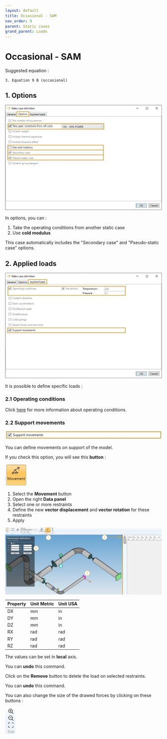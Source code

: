 ```yaml
---
layout: default
title: Occasional - SAM
nav_order: 9
parent: Static cases
grand_parent: Loads
---
```


# Occasional - SAM

Suggested equation :

    3. Equation 9 B (occasional)

## 1. Options

![Image](../../Images/Static39.jpg)

In options, you can :

1. Take the operating conditions from another static case
2. Use **cold modulus**

This case automatically includes the "Secondary case" and "Pseudo-static case" options.

## 2. Applied loads

![Image](../../Images/Static40.jpg)

It is possible to define specific loads :

### 2.1 Operating conditions

Click [here](https://documentation.metapiping.com/Loads/StaticCases/Snow.html#21-operating-conditions) for more information about operating conditions.

### 2.2 Support movements

![Image](../../Images/Static42.jpg)

You can define movements on support of the model.

If you check this option, you will see this **button** :

![Image](../../Images/Static41.jpg)

1. Select the **Movement** button
2. Open the right **Data panel**
3. Select one or more restraints
4. Define the new **vector displacement** and **vector rotation** for these restraints
5. Apply

![Image](../../Images/Static43.jpg)

| Property | Unit Metric | Unit USA |
| -------- | ---- | ---- |
| DX | mm | in |
| DY | mm | in |
| DZ | mm | in |
| RX | rad | rad |
| RY | rad | rad |
| RZ | rad | rad |

The values can be set in **local** axis.

You can **undo** this command.

Click on the **Remove** button to delete the load on selected restraints.

You can **undo** this command.

You can also change the size of the drawed forces by clicking on these buttons :

![Image](../../Images/Static9.jpg)
